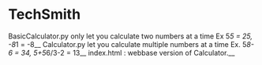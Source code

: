 # TechSmith

BasicCalculator.py only let you calculate two numbers at a time Ex 5*5 = 25, -8*1 = -8__
Calculator.py let you calculate multiple numbers at a time Ex. 5*8-6 = 34, 5+5*6/3-2 = 13__
index.html : webbase version of Calculator.__
